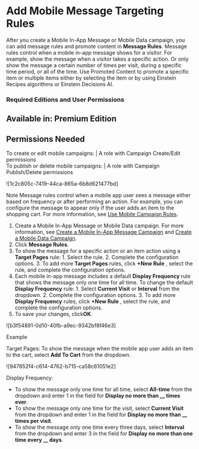 

# Add Mobile Message Targeting Rules

After you create a Mobile In-App Message or Mobile Data campaign, you can add
message rules and promote content in **Message Rules**. Message rules control
when a mobile in-app message shows for a visitor. For example, show the
message when a visitor takes a specific action. Or only show the message a
certain number of times per visit, during a specific time period, or all of
the time. Use Promoted Content to promote a specific item or multiple items
either by selecting the item or by using Einstein Recipes algorithms or
Einstein Decisions AI.

### Required Editions and User Permissions

Available in: Premium Edition  
---  
  
  

Permissions Needed  
---  
To create or edit mobile campaigns: | A role with Campaign Create/Edit permissions  
To publish or delete mobile campaigns: | A role with Campaign Publish/Delete permissions  
  
![1c2c805c-7419-44ca-865a-6b8d621477bd]

Note Message rules control when a mobile app user sees a message either based
on frequency or after performing an action. For example, you can configure the
message to appear only if the user adds an item to the shopping cart. For more
information, see [Use Mobile Campaign
Rules](https://help.salesforce.com/s/articleView?id=sf.mc_pers_mobile_campaign_rules.htm&language=en_US&type=5
"A critical part of a good personalization strategy is giving mobile app users
information related to what they’re doing or feeling in the moment. Use
campaign, experience, and message rules to deliver your message to the right
person at the best time for them.").

  1. Create a Mobile In-App Message or Mobile Data campaign. For more information, see [Create a Mobile In-App Message Campaign](https://help.salesforce.com/s/articleView?id=sf.mc_pers_mobile_campaign_in_app_message.htm&language=en_US&type=5 "You can use a Mobile In-App Message campaign to build and deploy messages within mobile apps. Mobile In-App Message campaigns are similar to the infobar messages you can add to your website. You build, manage, and deploy Mobile In-App Message campaigns from within Personalization so you get the same real-time data and personalization you rely on with your other campaigns. You don't need an engineer's help or App Store approval to deploy new or changed messages.") and [Create a Mobile Data Campaign](https://help.salesforce.com/s/articleView?id=sf.mc_pers_mobile_campaign_data.htm&language=en_US&type=5 "Create Mobile Data campaigns so your iOS and Android apps can process Personalization campaign data. Personalization triggers campaigns and delivers the data to your app.").
  2. Click **Message Rules**.
  3. To show the message for a specific action or an item action using a **Target Pages** rule:
    1. Select the rule.
    2. Complete the configuration options.
    3. To add more **Target Pages** rules, click **+New Rule** , select the rule, and complete the configuration options.
  4. Each mobile in-app message includes a default **Display Frequency** rule that shows the message only one time for all time. To change the default **Display Frequency** rule:
    1. Select **Current Visit** or **Interval** from the dropdown.
    2. Complete the configuration options.
    3. To add more **Display Frequency** rules, click **+New Rule** , select the rule, and complete the configuration options.
  5. To save your changes, click**OK**. 

![b3f54891-0d10-40fb-a9ec-9342bf8f46e3]

Example

Target Pages: To show the message when the mobile app user adds an item to the
cart, select **Add To Cart** from the dropdown.

![947852f4-c614-4762-b715-ca58c61051e2]

Display Frequency:

  * To show the message only one time for all time, select **All-time** from the dropdown and enter 1 in the field for **Display no more than __ times ever**.
  * To show the message only one time for the visit, select **Current Visit** from the dropdown and enter 1 in the field for **Display no more than __ times per visit**.
  * To show the message only one time every three days, select **Interval** from the dropdown and enter 3 in the field for **Display no more than one time every __ days**.

